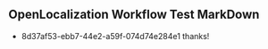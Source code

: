 ## OpenLocalization Workflow Test MarkDown
* 8d37af53-ebb7-44e2-a59f-074d74e284e1 thanks!

<!--HONumber=Aug16_HO4-->


